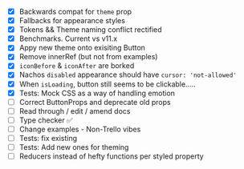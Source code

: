 - [x] Backwards compat for `theme` prop
- [x] Fallbacks for appearance styles
- [x] Tokens && Theme naming conflict rectified
- [x] Benchmarks. Current vs v11.x
- [x] Appy new theme onto exisiting Button
- [x] Remove innerRef (but not from examples)
- [x] `iconBefore` & `iconAfter` are borked
- [x] Nachos `disabled` appearance should have `cursor: 'not-allowed'`
- [x] When `isLoading`, button still seems to be clickable.....
- [x] Tests: Mock CSS as a way of handling emotion
- [ ] Correct ButtonProps and deprecate old props
- [ ] Read through / edit / amend docs
- [ ] Type checker ✅
- [ ] Change examples - Non-Trello vibes
- [ ] Tests: fix existing
- [ ] Tests: Add new ones for theming
- [ ] Reducers instead of hefty functions per styled property
